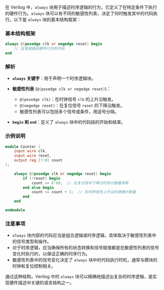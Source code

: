 在 Verilog 中，`always` 块用于描述时序逻辑的行为，它定义了在特定条件下执行的硬件行为。`always` 块可以有不同的敏感性列表，决定了何时触发其中的代码执行。以下是 `always` 块的基本结构框架：

### 基本结构框架

```verilog
always @(posedge clk or negedge reset) begin
    // 这里是描述硬件行为的代码
end
```

### 解析

- **`always` 关键字**：用于声明一个时序逻辑块。
- **敏感性列表** (`@(posedge clk or negedge reset)`)：
  - `@(posedge clk)`：在时钟信号 `clk` 的上升沿触发。
  - `@(negedge reset)`：在复位信号 `reset` 的下降沿触发。
  - 敏感性列表可以包括多个信号或条件，用逗号分隔。

- **`begin` 和 `end`**：定义了 `always` 块中的代码段的开始和结束。

### 示例说明

```verilog
module Counter (
    input wire clk,
    input wire reset,
    output reg [7:0] count
);

    always @(posedge clk or negedge reset) begin
        if (!reset) begin
            count <= 8'b0;  // 在复位信号下降沿时将计数器清零
        end else begin
            count <= count + 1;  // 在时钟信号上升沿时递增计数器
        end
    end

endmodule
```

### 注意事项

- `always` 块内部的代码应当是组合逻辑或时序逻辑，具体取决于敏感性列表中的信号类型和操作。
- 对于时序逻辑，应当确保所有的状态转换和信号赋值都是在敏感性列表的信号变化时执行的，以保证正确的时序行为。
- 敏感性列表中的信号变化决定了 `always` 块中的代码执行时机，通常与模块的时钟和复位控制相关。

通过这种结构，Verilog 中的 `always` 块可以精确地描述出复杂的时序逻辑，是实现硬件描述中关键的语言结构之一。